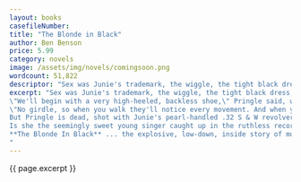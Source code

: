 ```yaml
---
layout: books
casefileNumber: 
title: "The Blonde in Black"
author: Ben Benson
price: 5.99
category: novels
image: /assets/img/novels/comingsoon.png
wordcount: 51,822
descriptor: "Sex was Junie's trademark, the wiggle, the tight black dress, the sultry voice. George Pringle, president of Micro Records, set it up that way."
excerpt: "Sex was Junie's trademark, the wiggle, the tight black dress, the sultry voice. George Pringle, president of Micro Records, set it up that way. \n\n
\"We'll begin with a very high-heeled, backless shoe,\" Pringle said, walking around Junie, examining her from every angle, feeling her breasts and thighs and hips, while June held her breath to keep back the tears. \n\n
\"No girdle, so when you walk they'll notice every movement. And when you sing you're going to sound like you're crying for every man who's listening. I want men to pant when they hear you sing!\" \n\n
But Pringle is dead, shot with Junie's pearl-handled .32 S & W revolver after a heated argument at her Briercliff home. Now it is up to Wade Paris, Chief of Detectives of the Massachusetts State Police, to determine if Junie is a cold-blooded killer or innocent patsy. \n\n
Is she the seemingly sweet young singer caught up in the ruthless record business or the swinging sexpot determined to make it big? \n\n
**The Blonde In Black** ... the explosive, low-down, inside story of murder, sex, violence and ruthless greed in the big-time record business.
"
---
```


{{ page.excerpt }}